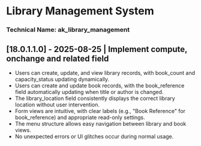 # Library Management System
 
### Technical Name: ak_library_management
 
## [18.0.1.1.0] - 2025-08-25 | Implement compute, onchange and related field
- Users can create, update, and view library records, with book_count and capacity_status updating dynamically.
- Users can create and update book records, with the book_reference field automatically updating when title or author is changed.
- The library_location field consistently displays the correct library location without user intervention.
- Form views are intuitive, with clear labels (e.g., "Book Reference" for book_reference) and appropriate read-only settings.
- The menu structure allows easy navigation between library and book views.
- No unexpected errors or UI glitches occur during normal usage.
